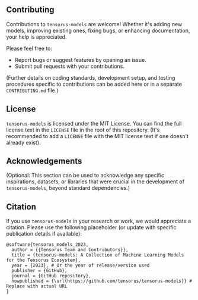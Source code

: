 ## Contributing

Contributions to `tensorus-models` are welcome! Whether it's adding new models, improving existing ones, fixing bugs, or enhancing documentation, your help is appreciated.

Please feel free to:
*   Report bugs or suggest features by opening an issue.
*   Submit pull requests with your contributions.

(Further details on coding standards, development setup, and testing procedures specific to contributions can be added here or in a separate `CONTRIBUTING.md` file.)

## License

`tensorus-models` is licensed under the MIT License. You can find the full license text in the `LICENSE` file in the root of this repository. (It's recommended to add a `LICENSE` file with the MIT license text if one doesn't already exist).

## Acknowledgements

(Optional: This section can be used to acknowledge any specific inspirations, datasets, or libraries that were crucial in the development of `tensorus-models`, beyond standard dependencies.)

## Citation

If you use `tensorus-models` in your research or work, we would appreciate a citation. Please use the following placeholder (or update with specific publication details if available):

```
@software{tensorus_models_2023,
  author = {{Tensorus Team and Contributors}},
  title = {tensorus-models: A Collection of Machine Learning Models for the Tensorus Ecosystem},
  year = {2023}, # Or the year of release/version used
  publisher = {GitHub},
  journal = {GitHub repository},
  howpublished = {\url{https://github.com/tensorus/tensorus-models}} # Replace with actual URL
}
```